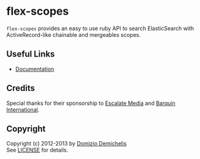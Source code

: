# flex-scopes

`flex-scopes` provides an easy to use ruby API to search ElasticSearch with ActiveRecord-like chainable and mergeables scopes.

## Useful Links

* [Documentation](https://github.com/ddnexus/flex/wiki/flex-scopes)

## Credits

Special thanks for their sponsorship to [Escalate Media](http://www.escalatemedia.com) and [Barquin International](http://www.barquin.com).

## Copyright

Copyright (c) 2012-2013 by [Domizio Demichelis](mailto://dd.nexus@gmail.com)<br>
See [LICENSE](./flex-scopes/blob/master/LICENSE) for details.
